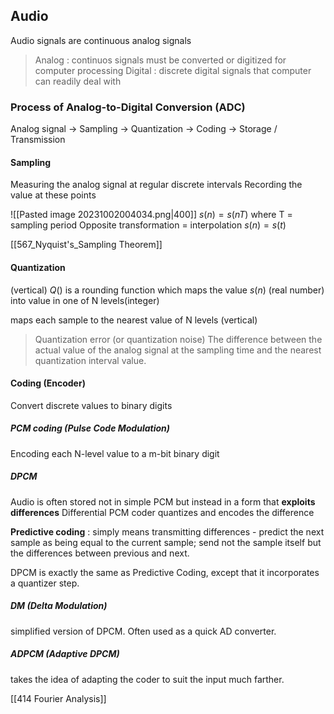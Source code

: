 ## Audio
Audio signals are continuous analog signals
> Analog : continuos signals must be converted or digitized for computer processing
> Digital : discrete digital signals that computer can readily deal with

### Process of Analog-to-Digital Conversion (ADC)
Analog signal -> Sampling -> Quantization -> Coding -> Storage / Transmission

#### Sampling
Measuring the analog signal at regular discrete intervals
Recording the value at these points

![[Pasted image 20231002004034.png|400]]
$s(n) = s(nT)$   where T = sampling period
Opposite transformation = interpolation
$s(n) = s(t)$

[[567_Nyquist's_Sampling Theorem]]

#### Quantization
(vertical) $Q()$ is a rounding function which maps the value $s(n)$ (real number) into value in one of N levels(integer)

maps each sample to the nearest value of N levels (vertical)

>Quantization error (or quantization noise)
>The difference between the actual value of the analog signal at the sampling time and the nearest quantization interval value.

#### Coding (Encoder)
Convert discrete values to binary digits

##### PCM coding (Pulse Code Modulation)
Encoding each N-level value to a m-bit binary digit

##### DPCM
Audio is often stored not in simple PCM but instead in a form that **exploits differences**
Differential PCM coder quantizes and encodes the difference

**Predictive coding** : simply means transmitting differences - predict the next sample as being equal to the current sample; send not the sample itself but the differences between previous and next.

DPCM is exactly the same as Predictive Coding, except that it incorporates a quantizer step.
##### DM (Delta Modulation)
simplified version of DPCM. Often used as a quick AD converter.
##### ADPCM (Adaptive DPCM)
takes the idea of adapting the coder to suit the input much farther.

[[414 Fourier Analysis]]